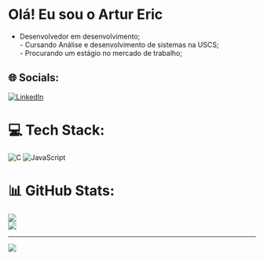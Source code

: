 # Olá! Eu sou o Artur Eric
 - Desenvolvedor em desenvolvimento;<br>- Cursando Análise e desenvolvimento de sistemas na USCS;<br>- Procurando um estágio no mercado de trabalho;


## 🌐 Socials:
[![LinkedIn](https://img.shields.io/badge/LinkedIn-%230077B5.svg?logo=linkedin&logoColor=white)](https://www.linkedin.com/in/artur-eric-86a5a22a8) 

# 💻 Tech Stack:
![C](https://img.shields.io/badge/c-%2300599C.svg?style=for-the-badge&logo=c&logoColor=white) ![JavaScript](https://img.shields.io/badge/javascript-%23323330.svg?style=for-the-badge&logo=javascript&logoColor=%23F7DF1E)
# 📊 GitHub Stats:
![](https://github-readme-stats.vercel.app/api?username=Artur-Eric&theme=dark&hide_border=true&include_all_commits=false&count_private=false)<br/>
![](https://github-readme-streak-stats.herokuapp.com/?user=Artur-Eric&theme=dark&hide_border=true)<br/>


---
[![](https://visitcount.itsvg.in/api?id=Artur-Eric&icon=0&color=0)](https://visitcount.itsvg.in)
<!-- Proudly created with GPRM ( https://gprm.itsvg.in ) -->
